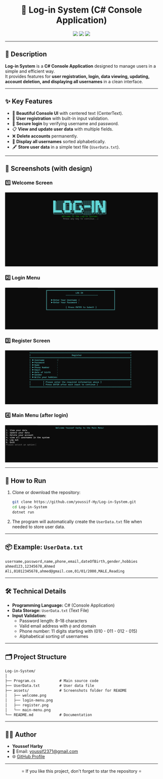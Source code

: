 
<h1 align="center">🔐 Log-in System (C# Console Application)</h1>

<p align="center">
  <img src="https://img.shields.io/badge/Language-C%23-239120?style=for-the-badge&logo=c-sharp&logoColor=white" />
  <img src="https://img.shields.io/badge/Platform-.NET%20Framework-512BD4?style=for-the-badge&logo=dotnet&logoColor=white" />
  <img src="https://img.shields.io/badge/Version-1.0-blue?style=for-the-badge" />
</p>

---

## 📖 Description
**Log-in System** is a **C# Console Application** designed to manage users in a simple and efficient way.  
It provides features for **user registration, login, data viewing, updating, account deletion, and displaying all usernames** in a clean interface.  

---

## ✨ Key Features
- 🎨 **Beautiful Console UI** with centered text (CenterText).
- 🔑 **User registration** with built-in input validation.
- 🔐 **Secure login** by verifying username and password.
- 📋 **View and update user data** with multiple fields.
- ❌ **Delete accounts** permanently.
- 📜 **Display all usernames** sorted alphabetically.
- 🖋️ **Store user data** in a simple text file (`UserData.txt`).

---

## 📸 Screenshots (with design)

### 1️⃣ Welcome Screen
![Welcome](https://raw.githubusercontent.com/youssif-Hy/Log-in-System/master/assets/welcome.png)

### 2️⃣ Login Menu
![Login Menu](https://raw.githubusercontent.com/youssif-Hy/Log-in-System/master/assets/login-menu.png)

### 3️⃣ Register Screen
![Register](https://raw.githubusercontent.com/youssif-Hy/Log-in-System/master/assets/register.png)

### 4️⃣ Main Menu (after login)
![Main Menu](https://raw.githubusercontent.com/youssif-Hy/Log-in-System/master/assets/main-menu.png)

---

## 🚀 How to Run

1. Clone or download the repository:
   ```bash
   git clone https://github.com/youssif-Hy/Log-in-System.git
   cd Log-in-System
   dotnet run
   ```
2. The program will automatically create the `UserData.txt` file when needed to store user data.

---

## 📦 Example: `UserData.txt`

```
username,password,name,phone,email,dateOfBirth,gender,hobbies
ahmed123,12345678,Ahmed Ali,01012345678,ahmed@gmail.com,01/01/2000,MALE,Reading
```

---

## 🛠️ Technical Details

- **Programming Language:** C# (Console Application)
- **Data Storage:** `UserData.txt` (Text File)
- **Input Validation:**  
  - Password length: 8–18 characters  
  - Valid email address with `@` and domain  
  - Phone number: 11 digits starting with (010 - 011 - 012 - 015)  
  - Alphabetical sorting of usernames  

---

## 🗂️ Project Structure

```
Log-in-System/
│
├── Program.cs           # Main source code
├── UserData.txt         # User data file
├── assets/              # Screenshots folder for README
│   ├── welcome.png
│   ├── login-menu.png
│   ├── register.png
│   └── main-menu.png
└── README.md            # Documentation
```

---

## 👨‍💻 Author

- **Youssef Harby**  
- 📧 Email: youssif2371@gmail.com  
- 🌐 [GitHub Profile](https://github.com/youssif-Hy)

---

<p align="center">⭐ If you like this project, don't forget to star the repository ⭐</p>
